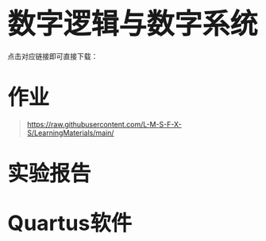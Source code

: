 # <span style="font-size: 2.0em; font-weight: bold;">数字逻辑与数字系统</span>

点击对应链接即可直接下载：

# <span style="font-size: 1.5em; font-weight: bold;">作业</span>

>  https://raw.githubusercontent.com/L-M-S-F-X-S/LearningMaterials/main/

# <span style="font-size: 1.5em; font-weight: bold;">实验报告</span>

>  

# <span style="font-size: 1.5em; font-weight: bold;">Quartus软件</span>

>  
